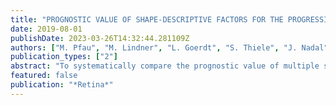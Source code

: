 ```yaml
---
title: "PROGNOSTIC VALUE OF SHAPE-DESCRIPTIVE FACTORS FOR THE PROGRESSION OF GEOGRAPHIC ATROPHY SECONDARY TO AGE-RELATED MACULAR DEGENERATION"
date: 2019-08-01
publishDate: 2023-03-26T14:32:44.281109Z
authors: ["M. Pfau", "M. Lindner", "L. Goerdt", "S. Thiele", "J. Nadal", "M. Schmid", "S. Schmitz-Valckenberg", "S. R. Sadda", "F. G. Holz", "M. Fleckenstein"]
publication_types: ["2"]
abstract: "To systematically compare the prognostic value of multiple shape-descriptive factors in the natural course of the disease. 13.08 years) with a median follow-up of 2.38 years from 2 prospective, noninterventional natural history studies (Fundus-Autofluorescence-in-Age-related-Macular-Degeneration [clinicaltrials.gov identifier NCT00393692], Directional-Spread-in-Geographic-Atrophy [NCT02051998]) were included in the analysis. Serial fundus autofluorescence images were annotated using semiautomated image analysis software to determine the lesion area, circularity, perimeter, and caliper diameters. These variables and the fundus autofluorescence phenotype were evaluated for prediction of the future square root progression rates using linear mixed-effects models. For the combined model, leave-one-out cross validation on patient level (Scenario 1: previously unknown patient) resulted in a goodness-to-fit (R value) of 0.244 and leave-one-out cross validation on visit level (Scenario 2: previous observation of the patient) in a R value of 0.391. This indicated that shape-descriptive factors could explain 24.4% of the variance in geographic atrophy progression in previously unknown patients and 39.1% in patients with previous observation. These findings confirm the relevance of shape-descriptive factors and previous progression as prognostic variables for geographic atrophy progression. However, a substantial part of the remaining variation in geographic atrophy progression seems to depend on other variables, some of which are visible in optical coherence tomography."
featured: false
publication: "*Retina*"
---
```


